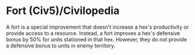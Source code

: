 # Fort (Civ5)/Civilopedia

A fort is a special improvement that doesn't increase a hex's productivity or provide access to a resource. Instead, a fort improves a hex's defensive bonus by 50% for units stationed in that hex. However, they do not provide a defensive bonus to units in enemy territory.